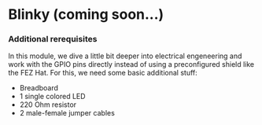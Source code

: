 # Blinky (coming soon...)

### Additional rerequisites
In this module, we dive a little bit deeper into electrical engeneering and work with the GPIO pins directly instead of using a preconfigured shield like the FEZ Hat. For this, we need some basic additional stuff:
- Breadboard
- 1 single colored LED
- 220 Ohm resistor
- 2 male-female jumper cables
